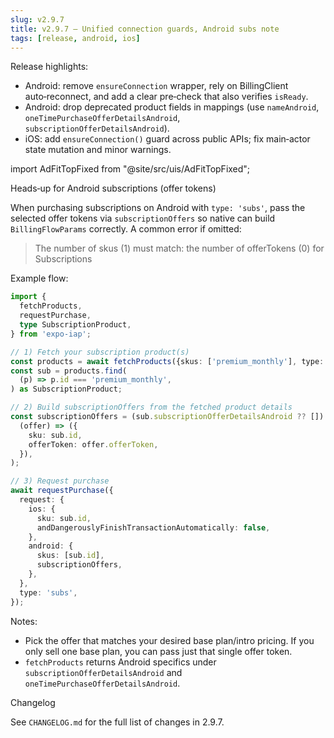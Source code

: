 ```yaml
---
slug: v2.9.7
title: v2.9.7 — Unified connection guards, Android subs note
tags: [release, android, ios]
---
```


Release highlights:

- Android: remove `ensureConnection` wrapper, rely on BillingClient auto‑reconnect, and add a clear pre‑check that also verifies `isReady`.
- Android: drop deprecated product fields in mappings (use `nameAndroid`, `oneTimePurchaseOfferDetailsAndroid`, `subscriptionOfferDetailsAndroid`).
- iOS: add `ensureConnection()` guard across public APIs; fix main‑actor state mutation and minor warnings.

<!-- truncate -->

import AdFitTopFixed from "@site/src/uis/AdFitTopFixed";

<AdFitTopFixed />

Heads‑up for Android subscriptions (offer tokens)

When purchasing subscriptions on Android with `type: 'subs'`, pass the selected offer tokens via `subscriptionOffers` so native can build `BillingFlowParams` correctly. A common error if omitted:

> The number of skus (1) must match: the number of offerTokens (0) for Subscriptions

Example flow:

```ts
import {
  fetchProducts,
  requestPurchase,
  type SubscriptionProduct,
} from 'expo-iap';

// 1) Fetch your subscription product(s)
const products = await fetchProducts({skus: ['premium_monthly'], type: 'subs'});
const sub = products.find(
  (p) => p.id === 'premium_monthly',
) as SubscriptionProduct;

// 2) Build subscriptionOffers from the fetched product details
const subscriptionOffers = (sub.subscriptionOfferDetailsAndroid ?? []).map(
  (offer) => ({
    sku: sub.id,
    offerToken: offer.offerToken,
  }),
);

// 3) Request purchase
await requestPurchase({
  request: {
    ios: {
      sku: sub.id,
      andDangerouslyFinishTransactionAutomatically: false,
    },
    android: {
      skus: [sub.id],
      subscriptionOffers,
    },
  },
  type: 'subs',
});
```

Notes:

- Pick the offer that matches your desired base plan/intro pricing. If you only sell one base plan, you can pass just that single offer token.
- `fetchProducts` returns Android specifics under `subscriptionOfferDetailsAndroid` and `oneTimePurchaseOfferDetailsAndroid`.

Changelog

See `CHANGELOG.md` for the full list of changes in 2.9.7.
